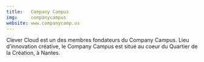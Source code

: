 ```yaml
---
title:   Company Campus
img:     companycampus
website: www.companycamp.us
---
```

Clever Cloud est un des membres fondateurs du Company Campus. Lieu d’innovation
créative, le Company Campus est situé au coeur du Quartier de la Création, à
Nantes.
